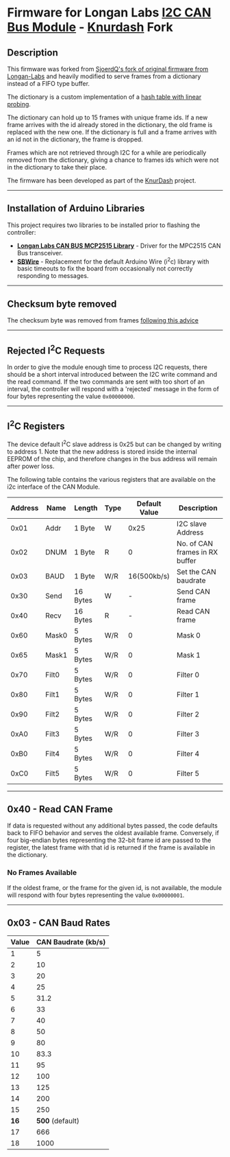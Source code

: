 # Firmware for Longan Labs [I2C CAN Bus Module](https://www.longan-labs.cc/1030017.html) - [Knurdash](https://github.com/chrumck/KnurDash) Fork

## Description

This firmware was forked from [SjoerdQ's fork of original firmware from Longan-Labs](https://github.com/SjoerdQ/I2C_CAN_Firmware) and heavily modified to serve frames from a dictionary instead of a FIFO type buffer.

The dictionary is a custom implementation of a [hash table with linear probing](https://en.wikipedia.org/wiki/Linear_probing).

The dictionary can hold up to 15 frames with unique frame ids. If a new frame arrives with the id already stored in the dictionary, the old frame is replaced with the new one. If the dictionary is full and a frame arrives with an id not in the dictionary, the frame is dropped.

Frames which are not retrieved through I2C for a while are periodically removed from the dictionary, giving a chance to frames ids which were not in the dictionary to take their place.

The firmware has been developed as part of the [KnurDash](https://github.com/chrumck/KnurDash) project.

---

## Installation of Arduino Libraries

This project requires two libraries to be installed prior to flashing the controller:

- **[Longan Labs CAN BUS MCP2515 Library](https://github.com/Longan-Labs/Aruino_CAN_BUS_MCP2515)** - Driver for the MPC2515 CAN Bus transceiver.
- **[SBWire](https://github.com/freespace/SBWire)** - Replacement for the default Arduino Wire (i<sup>2</sup>c) library with basic timeouts to fix the board from occasionally not correctly responding to messages.

---

## Checksum byte removed

The checksum byte was removed from frames [following this advice](<https://github.com/Koepel/How-to-use-the-Arduino-Wire-library/wiki/Adding-a-checksum-(is-almost-useless)>)

---

## Rejected I<sup>2</sup>C Requests

In order to give the module enough time to process I2C requests, there should be a short interval introduced between the I2C write command and the read command. If the two commands are sent with too short of an interval, the controller will respond with a 'rejected' message in the form of four bytes representing the value `0x00000000`.

---

## I<sup>2</sup>C Registers

The device default I<sup>2</sup>C slave address is 0x25 but can be changed by writing to address 1. Note that the new address is stored inside the internal EEPROM of the chip, and therefore changes in the bus address will remain after power loss.

The following table contains the various registers that are available on the i2c interface of the CAN Module.

| Address | Name  | Length   | Type | Default Value | Description                    |
| ------- | ----- | -------- | ---- | ------------- | ------------------------------ |
| 0x01    | Addr  | 1 Byte   | W    | 0x25          | I2C slave Address              |
| 0x02    | DNUM  | 1 Byte   | R    | 0             | No. of CAN frames in RX buffer |
| 0x03    | BAUD  | 1 Byte   | W/R  | 16(500kb/s)   | Set the CAN baudrate           |
| 0x30    | Send  | 16 Bytes | W    | -             | Send CAN frame                 |
| 0x40    | Recv  | 16 Bytes | R    | -             | Read CAN frame                 |
| 0x60    | Mask0 | 5 Bytes  | W/R  | 0             | Mask 0                         |
| 0x65    | Mask1 | 5 Bytes  | W/R  | 0             | Mask 1                         |
| 0x70    | Filt0 | 5 Bytes  | W/R  | 0             | Filter 0                       |
| 0x80    | Filt1 | 5 Bytes  | W/R  | 0             | Filter 1                       |
| 0x90    | Filt2 | 5 Bytes  | W/R  | 0             | Filter 2                       |
| 0xA0    | Filt3 | 5 Bytes  | W/R  | 0             | Filter 3                       |
| 0xB0    | Filt4 | 5 Bytes  | W/R  | 0             | Filter 4                       |
| 0xC0    | Filt5 | 5 Bytes  | W/R  | 0             | Filter 5                       |

---

## 0x40 - Read CAN Frame

If data is requested without any additional bytes passed, the code defaults back to FIFO behavior and serves the oldest available frame. Conversely, if four big-endian bytes representing the 32-bit frame id are passed to the register, the latest frame with that id is returned if the frame is available in the dictionary.

### No Frames Available

If the oldest frame, or the frame for the given id, is not available, the module will respond with four bytes representing the value `0x00000001`.

---

## 0x03 - CAN Baud Rates

| Value  | CAN Baudrate (kb/s) |
| ------ | ------------------- |
| 1      | 5                   |
| 2      | 10                  |
| 3      | 20                  |
| 4      | 25                  |
| 5      | 31.2                |
| 6      | 33                  |
| 7      | 40                  |
| 8      | 50                  |
| 9      | 80                  |
| 10     | 83.3                |
| 11     | 95                  |
| 12     | 100                 |
| 13     | 125                 |
| 14     | 200                 |
| 15     | 250                 |
| **16** | **500** (default)   |
| 17     | 666                 |
| 18     | 1000                |
